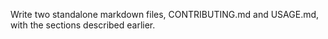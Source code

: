 Write two standalone markdown files, CONTRIBUTING.md and USAGE.md, with the sections described earlier.
